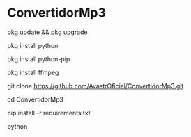 # ConvertidorMp3

pkg update && pkg upgrade

pkg install python

pkg install python-pip

pkg install ffmpeg

git clone https://github.com/AvastrOficial/ConvertidorMp3.git

cd ConvertidorMp3

pip install -r requirements.txt

python 
